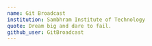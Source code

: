 ```yaml
---
name: Git Broadcast
institution: Sambhram Institute of Technology
quote: Dream big and dare to fail.
github_user: GitBroadcast
---
```

